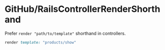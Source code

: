 # GitHub/RailsControllerRenderShorthand

Prefer `render "path/to/template"` shorthand in controllers.

``` ruby
render template: "products/show"
